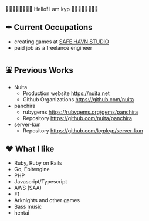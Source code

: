 🐋🐋🐋🐋🐋🐋🐋🐋 Hello! I am kyp 🐋🐋🐋🐋🐋🐋🐋🐋

## ✒ Current Occupations
- creating games at [SAFE HAVN STUDIO](https://savehavn.dev/)
- paid job as a freelance engineer

## ⛲ Previous Works
- Nuita
  - Production website https://nuita.net
  - Github Organizations https://github.com/nuita
- panchira
  - rubygems https://rubygems.org/gems/panchira
  - Repository https://github.com/nuita/panchira
- server-kun
  - Repository https://github.com/kypkyp/server-kun

## ❤️ What I like

- Ruby, Ruby on Rails
- Go, Ebitengine
- PHP
- Javascript/Typescript
- AWS (SAA)
- F1
- Arknights and other games
- Bass music
- hentai
